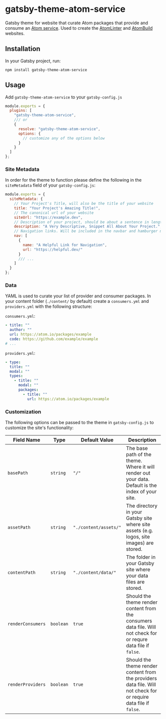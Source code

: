 # gatsby-theme-atom-service

Gatsby theme for website that curate Atom packages that provide and consume an [Atom service](https://flight-manual.atom.io/behind-atom/sections/interacting-with-other-packages-via-services/). Used to create the [AtomLinter](https://atomlinter.github.io) and [AtomBuild](https://atombuild.github.io) websites.

## Installation

In your Gatsby project, run:

```shell
npm install gatsby-theme-atom-service
```

## Usage

Add `gatsby-theme-atom-service` to your `gatsby-config.js`

```js
module.exports = {
  plugins: [
    "gatsby-theme-atom-service",
    /// or
    {
      resolve: "gatsby-theme-atom-service",
      options: {
        // customize any of the options below
      }
    }
  ]
};
```

### Site Metadata

In order for the theme to function please define the following in the `siteMetadata` field of your `gatsby-config.js`:

```js
module.exports = {
  siteMetadata: {
    // Your Project's Title, will also be the title of your website
    title: "Your Project's Amazing Title!",
    // The canonical url of your website
    siteUrl: "https://example.dev",
    // Description of your project, should be about a sentence in length.
    description: "A Very Descriptive, Snippet All About Your Project.",
    // Navigation links. Will be included in the navbar and hamburger menu.
    nav: [
      {
        name: "A Helpful Link for Navigation",
        url: "https://helpful.dev/"
      }
      /// ...
    ]
  }
};
```

### Data

YAML is used to curate your list of provider and consumer packages. In your content folder (`./content/` by default) create a `consumers.yml` and `providers.yml` with the following structure:

`consumers.yml`:

```yml
- title: ""
  author: ""
  url: https://atom.io/packages/example
  code: https://github.com/example/example
# ...
```

`providers.yml`:

```yml
- type:
  title: ""
  modal: ""
  types:
    - title: ""
      modal: ""
      packages:
        - title: ""
          url: https://atom.io/packages/example
```

### Customization

The following options can be passed to the theme in `gatsby-config.js` to customize the site's functionality:

| Field Name        | Type      | Default Value         | Description                                                                                                       |
| ----------------- | --------- | --------------------- | ----------------------------------------------------------------------------------------------------------------- |
| `basePath`        | `string`  | `"/"`                 | The base path of the theme. Where it will render out your data. Default is the index of your site.                |
| `assetPath`       | `string`  | `"./content/assets/"` | The directory in your Gatsby site where site assets (e.g. logos, site images) are stored.                         |
| `contentPath`     | `string`  | `"./content/data/"`   | The folder in your Gatsby site where your data files are stored.                                                  |
| `renderConsumers` | `boolean` | `true`                | Should the theme render content from the consumers data file. Will not check for or requre data file if `false`.  |
| `renderProviders` | `boolean` | `true`                | Should the theme render content from the providers data file. Will not check for or require data file if `false`. |
